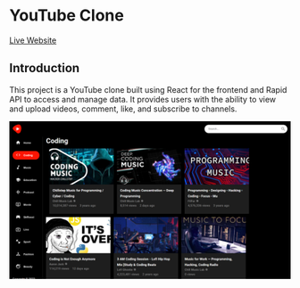 # YouTube Clone



<a href="https://stellular-alfajores-7aff5a.netlify.app">Live Website </a>

## Introduction

This project is a YouTube clone built using React for the frontend and Rapid API to access and manage data. It provides users with the ability to view and upload videos, comment, like, and subscribe to channels.

<img src="./src/assets/homepage.png" alt="Website Overview" />

